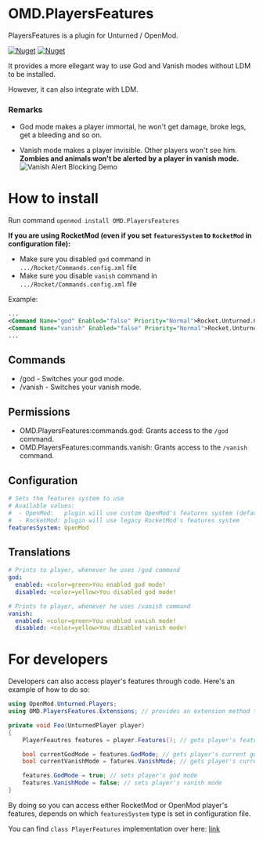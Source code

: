 # OMD.PlayersFeatures
PlayersFeatures is a plugin for Unturned / OpenMod. 

[![Nuget](https://img.shields.io/nuget/v/OMD.PlayersFeatures)](https://www.nuget.org/packages/OMD.PlayersFeatures/)
[![Nuget](https://img.shields.io/nuget/dt/OMD.PlayersFeatures?label=nuget%20downloads)](https://www.nuget.org/packages/OMD.PlayersFeatures/)

It provides a more ellegant way to use God and Vanish modes without LDM to be installed. 

However, it can also integrate with LDM.

### Remarks
- God mode makes a player immortal, he won't get damage, broke legs, get a bleeding and so on.

- Vanish mode makes a player invisible. Other players won't see him. **Zombies and animals won't be alerted by a player in vanish mode.**
![Vanish Alert Blocking Demo](https://github.com/K1nd0/OMD.PlayersFeatures/blob/master/Vanish-Alert-Blocking.gif)

# How to install
Run command `openmod install OMD.PlayersFeatures`

**If you are using RocketMod (even if you set `featuresSystem` to `RocketMod` in configuration file):**
- Make sure you disabled `god` command in `.../Rocket/Commands.config.xml` file
- Make sure you disable `vanish` command in `.../Rocket/Commands.config.xml` file

Example:
```xml
...
<Command Name="god" Enabled="false" Priority="Normal">Rocket.Unturned.Commands.CommandGod/god</Command>
<Command Name="vanish" Enabled="false" Priority="Normal">Rocket.Unturned.Commands.CommandVanish/vanish</Command>
...
```

## Commands
- /god - Switches your god mode.
- /vanish - Switches your vanish mode.

## Permissions
- OMD.PlayersFeatures:commands.god: Grants access to the `/god` command.
- OMD.PlayersFeatures:commands.vanish: Grants access to the `/vanish` command.

## Configuration
```yaml
# Sets the features system to use
# Available values:
#  - OpenMod:   plugin will use custom OpenMod's features system (default)    
#  - RocketMod: plugin will use legacy RocketMod's features system
featuresSystem: OpenMod 
```

## Translations
```yaml
# Prints to player, whenever he uses /god command
god:
  enabled: <color=green>You enabled god mode!
  disabled: <color=yellow>You disabled god mode!

# Prints to player, whenever he uses /vanish command
vanish:
  enabled: <color=green>You enabled vanish mode!
  disabled: <color=yellow>You disabled vanish mode!
```

# For developers

Developers can also access player's features through code. Here's an example of how to do so:

```cs
using OpenMod.Unturned.Players;
using OMD.PlayersFeatures.Extensions; // provides an extension method to access player's features

private void Foo(UnturnedPlayer player)
{
    PlayerFeautres features = player.Features(); // gets player's features via extensions method

    bool currentGodMode = features.GodMode; // gets player's current god mode
    bool currentVanishMode = fatures.VanishMode; // gets player's current vanish mode

    features.GodMode = true; // sets player's god mode
    features.VanishMode = false; // sets player's vanish mode
}
```

By doing so you can access either RocketMod or OpenMod player's features, depends on which `featuresSystem` type is set in configuration file.

You can find `class PlayerFeatures` implementation over here: [link](https://github.com/DevInc0/OMD.PlayerFeatures/blob/master/OMD.PlayerFeatures/Models/PlayerFeatures.cs)
